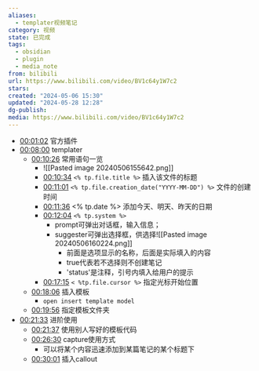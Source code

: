 ```yaml
---
aliases:
  - templater视频笔记
category: 视频
state: 已完成
tags:
  - obsidian
  - plugin
  - media_note
from: bilibili
url: https://www.bilibili.com/video/BV1c64y1W7c2
stars: 
created: "2024-05-06 15:30"
updated: "2024-05-28 12:28"
dg-publish: 
media: https://www.bilibili.com/video/BV1c64y1W7c2
---
```

- [00:01:02](https://www.bilibili.com/video/BV1c64y1W7c2?t=62.585624#t=01:02.59) 官方插件
- [00:08:00](https://www.bilibili.com/video/BV1c64y1W7c2?t=480.381526#t=08:00.38) templater
	- [00:10:26](https://www.bilibili.com/video/BV1c64y1W7c2?t=626.138175#t=10:26.14) 常用语句一览
		- ![[Pasted image 20240506155642.png]]
		- [00:10:34](https://www.bilibili.com/video/BV1c64y1W7c2?t=634.684834#t=10:34.68) `<% tp.file.title %>` 插入该文件的标题
		- [00:11:01](https://www.bilibili.com/video/BV1c64y1W7c2?t=661.667606#t=11:01.67) `<% tp.file.creation_date("YYYY-MM-DD") %>` 文件的创建时间
		- [00:11:36](https://www.bilibili.com/video/BV1c64y1W7c2?t=696.267786#t=11:36.27) <% tp.date %> 添加今天、明天、昨天的日期
		- [00:12:04](https://www.bilibili.com/video/BV1c64y1W7c2?t=724.335326#t=12:04.34) `<% tp.system %>` 
			- prompt可弹出对话框，输入信息；
			- suggester可弹出选择框，供选择![[Pasted image 20240506160224.png]]
				- 前面是选项显示的名称，后面是实际填入的内容
				- true代表若不选择则不创建笔记
				- 'status'是注释，引号内填入给用户的提示
		- [00:17:15](https://www.bilibili.com/video/BV1c64y1W7c2?t=1035.985782#t=17:15.99) `< %tp.file.cursor %>` 指定光标开始位置
	- [00:18:06](https://www.bilibili.com/video/BV1c64y1W7c2?t=1086.934206#t=18:06.93) 插入模板
		- `open insert template model`
	- [00:19:56](https://www.bilibili.com/video/BV1c64y1W7c2?t=1196.439655#t=19:56.44) 指定模板文件夹
- [00:21:33](https://www.bilibili.com/video/BV1c64y1W7c2?t=1293.054849#t=21:33.05) 进阶使用
	- [00:21:37](https://www.bilibili.com/video/BV1c64y1W7c2?t=1297.429304#t=21:37.43) 使用别人写好的模板代码
	- [00:26:30](https://www.bilibili.com/video/BV1c64y1W7c2?t=1590.770938#t=26:30.77) capture使用方式
		- 可以将某个内容迅速添加到某篇笔记的某个标题下
	- [00:30:01](https://www.bilibili.com/video/BV1c64y1W7c2?t=1801.593562#t=30:01.59) 插入callout
